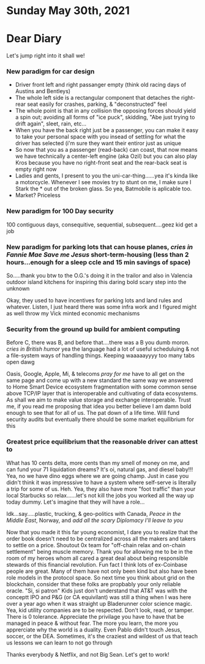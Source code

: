 # Sunday May 30th, 2021

# Dear Diary

Let's jump right into it shall we!

### New paradigm for car design

* Driver front left and right passanger empty (think old racing days of Austins and Bentleys)
* The whole left side is a rectangular component that detaches the right-rear seat easily for crashes, parking, & "deconstructed" feel
* The whole point is that in any collision the opposing forces should yield a spin out; avoiding all forms of "ice puck", skidding, "Abe just trying to drift again", sleet, rain, etc...
* When you have the back right just be a passenger, you can make it easy to take your personal space with you insead of settling for what the driver has selected (i'm sure they want their entiror just as unique
* So now that you as a passenger (read-back) can coast, that now means we have technically a center-left engine (aka Ozil) but you can also play Kros because you have no right-front seat and the rear-back seat is empty right now
* Ladies and gents, I present to you the uni-car-thing......yea it's kinda like a motorcycle. Whenever I see movies try to stunt on me, I make sure I Stark the * out of the broken glass. So yea, Batmobile is aplicable too.
* Market? Priceless


### New paradigm for 100 Day security

100 contiguous days, consequitive, sequential, subsequent....geez kid get a job


### New paradigm for parking lots that can house planes, *cries in Fannie Mae* *Save me Jesus* short-term-housing (less than 2 hours...enough for a sleep ccle and 15 min savings of space)

So.....thank you btw to the O.G.'s doing it in the trailor and also in Valencia outdoor island kitchens for inspiring this daring bold scary step into the unknown

Okay, they used to have incentives for parking lots and land rules and whatever. Listen, I just heard there was some infra work and I figured might as well throw my Vick minted economic mechanisms

### Security from the ground up build for ambient computing

Before C, there was B, and before that....there was a B you dumb moron. *cries in British humor* yea the language had a lot of useful scheduluing & not a file-system ways of handling things. Keeping waaaaayyyy too many tabs open dawg

Oasis, Google, Apple, Mi, & telecoms *pray for me* have to all get on the same page and come up with a new standard the same way we answered to Home Smart Device ecosystem fragmentation with some common sense above TCP/IP layer that is interoperable and cultivating of data ecosystems. As shall we aim to make value storage and exchange interoperable. Trust me, if you read me proposing that idea you better believe I am damn bold enough to see that for all of us. The pat down of a life time. Will fund security audits but eventually there should be some market equilibrium for this

### Greatest price equilibrium that the reasonable driver can attest to

What has 10 cents delta, more cents than my smell of money on me, and can fund your 71 liquidation dreams? It's oi, natural gas, and diesel baby!!! Yea, no we have dino eggs where we are going champ. Just in case you didn't think it was impresssive to have a system where self-serve is literally a trip for some of us. Heh. Yea, they also have more "foot traffic" than your local Starbucks so relax......let's not kill the jobs you worked all the way up today dummy. Let's imagine that they will have a role...

Idk...say.....plastic, trucking, & geo-politics with Canada, *Peace in the Middle East*, Norway, and *add all the scary Diplomacy I'll leave to you*

Now that you made it this far young economist, I dare you to realize that the order book doesn't need to be centralized across all the makers and takers to settle on a price. Shoutout 0x team for "off-chain relax and on-chain settlement" being muscle memory. Thank you for allowing me to be in the room of my heroes whom all cared a great deal about being responsible stewards of this financial revolution. Fun fact I think lots of ex-Coinbase people are great. Many of them have not only been kind but also have been role models in the protocol space. So next time you think about grid on the blockchain, consider that these folks are propbably your only reliable oracle. "Si, si patron" Kids just don't understand that AT&T was with the conceptt IPO and P&G  (or CA equivilant) was still a thing when I was here over a year ago when it was straight up Bladerunner color science magic. Yea, kid utility companies are to be respected. Don't look, read, or tamper. There is 0 tolerance. Appreciate the privilage you have to have that be managed in peace & without fear. The more you learn, the more you apprerciate why the world is a duality.  Even Pablo didn't touch Jesus, soccer, or the DEA. Sometimes, it's the craziest and wildest of us that teach us lessons we can learn to not go through

Thanks everybody & Netflix, and not Big Sean. Let's get to work!
